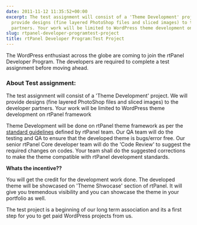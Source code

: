 ```yaml
---
date: 2011-11-12 11:35:52+00:00
excerpt: The test assignment will consist of a 'Theme Development' project. We will
  provide designs (fine layered PhotoShop files and sliced images) to the developer
  partners. Your work will be limited to WordPress theme development on rtPanel framework
slug: rtpanel-developer-programtest-project
title: rtPanel Developer Program:Test Project
---
```


The WordPress enthusiast across the globe are coming to join the rtPanel Developer Program. The developers are required to complete a test assignment before moving ahead.





### About Test assignment:




The test assignment will consist of a 'Theme Development' project. We will provide designs (fine layered PhotoShop files and sliced images) to the developer partners. Your work will be limited to WordPress theme development on rtPanel framework




Theme Development will be done on rtPanel theme framework as per the [standard guidelines](https://rtcamp.com/blog/rtpanel-developer-program-standards-guidelines/) defined by rtPanel team. Our QA team will do the testing and QA to ensure that the developed theme is bugs/error free. Our senior rtPanel Core developer team will do the 'Code Review' to suggest the required changes on codes. Your team shall do the suggested corrections to make the theme compatible with rtPanel development standards.




**Whats the incentive??**




You will get the credit for the development work done. The developed theme will be showcased on 'Theme Shwocase' section of rtPanel. It will give you tremendous visibility and you can showcase the theme in your portfolio as well.




The test project is a beginning of our long term association and its a first step for you to get paid WordPress projects from us.
